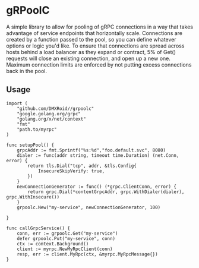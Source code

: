 # gRPoolC

A simple library to allow for pooling of gRPC connections in a way that takes advantage of service endpoints that horizontally scale.  Connections are created by a function passed to the pool, so you can define whatever options or logic you'd like.  To ensure that connections are spread across hosts behind a load balancer as they expand or contract, 5% of Get() requests will close an existing connection, and open up a new one.  Maximum connection limits are enforced by not putting excess connections back in the pool.

## Usage 

```
import (
	"github.com/DMXRoid//grpoolc"
	"google.golang.org/grpc"
	"golang.org/x/net/context"
	"fmt"
	"path.to/myrpc"
)

func setupPool() {
	grpcAddr := fmt.Sprintf("%s:%d","foo.default.svc", 8080)
	dialer := func(addr string, timeout time.Duration) (net.Conn, error) {
		return tls.Dial("tcp", addr, &tls.Config{
			InsecureSkipVerify: true,
		})
	}
	newConnectionGenerator := func() (*grpc.ClientConn, error) {
		return grpc.Dial(*contentGrpcAddr, grpc.WithDialer(dialer), grpc.WithInsecure())
	}
	grpoolc.New("my-service", newConnectionGenerator, 100)

}

func callGrpcService() {
	conn, err := grpoolc.Get("my-service")
	defer grpoolc.Put("my-service", conn)
	ctx := context.Background()
	client := myrpc.NewMyRpcClient(conn)
	resp, err := client.MyRpc(ctx, &myrpc.MyRpcMessage{})
}

```
